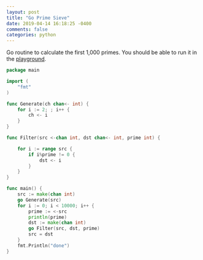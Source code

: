 ```yaml
---
layout: post
title: "Go Prime Sieve"
date: 2019-04-14 16:18:25 -0400
comments: false
categories: python
---
```


Go routine to calculate the first 1,000 primes.
You should be able to run it in the [playground](https://play.golang.org/p/CksGo8_eY3i).

```go
package main

import (
	"fmt"
)

func Generate(ch chan<- int) {
	for i := 2; ; i++ {
		ch <- i
	}
}

func Filter(src <-chan int, dst chan<- int, prime int) {

	for i := range src {
		if i%prime != 0 {
			dst <- i
		}
	}
}

func main() {
	src := make(chan int)
	go Generate(src)
	for i := 0; i < 10000; i++ {
		prime := <-src
		println(prime)
		dst := make(chan int)
		go Filter(src, dst, prime)
		src = dst
	}
	fmt.Println("done")
}
```

<script>(function(d, s, id) {
  var js, fjs = d.getElementsByTagName(s)[0];
  if (d.getElementById(id)) return;
  js = d.createElement(s); js.id = id;
  js.src = "//connect.facebook.net/en_US/sdk.js#xfbml=1&version=v2.8&appId=671657696349259";
  fjs.parentNode.insertBefore(js, fjs);
}(document, 'script', 'facebook-jssdk'));</script>

<!--  Enter text below, if you want -->
